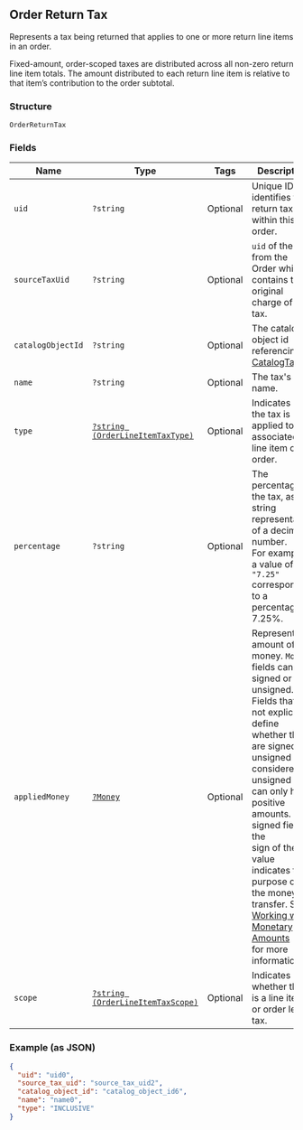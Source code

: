 ## Order Return Tax

Represents a tax being returned that applies to one or more return line items in an order.

Fixed-amount, order-scoped taxes are distributed across all non-zero return line item totals.
The amount distributed to each return line item is relative to that item’s contribution to the
order subtotal.

### Structure

`OrderReturnTax`

### Fields

| Name | Type | Tags | Description | Getter | Setter |
|  --- | --- | --- | --- | --- | --- |
| `uid` | `?string` | Optional | Unique ID that identifies the return tax only within this order. | getUid(): ?string | setUid(?string uid): void |
| `sourceTaxUid` | `?string` | Optional | `uid` of the Tax from the Order which contains the original charge of this tax. | getSourceTaxUid(): ?string | setSourceTaxUid(?string sourceTaxUid): void |
| `catalogObjectId` | `?string` | Optional | The catalog object id referencing [CatalogTax](#type-catalogtax). | getCatalogObjectId(): ?string | setCatalogObjectId(?string catalogObjectId): void |
| `name` | `?string` | Optional | The tax's name. | getName(): ?string | setName(?string name): void |
| `type` | [`?string (OrderLineItemTaxType)`](/doc/models/order-line-item-tax-type.md) | Optional | Indicates how the tax is applied to the associated line item or order. | getType(): ?string | setType(?string type): void |
| `percentage` | `?string` | Optional | The percentage of the tax, as a string representation of a decimal number.<br>For example, a value of `"7.25"` corresponds to a percentage of 7.25%. | getPercentage(): ?string | setPercentage(?string percentage): void |
| `appliedMoney` | [`?Money`](/doc/models/money.md) | Optional | Represents an amount of money. `Money` fields can be signed or unsigned.<br>Fields that do not explicitly define whether they are signed or unsigned are<br>considered unsigned and can only hold positive amounts. For signed fields, the<br>sign of the value indicates the purpose of the money transfer. See<br>[Working with Monetary Amounts](https://developer.squareup.com/docs/build-basics/working-with-monetary-amounts)<br>for more information. | getAppliedMoney(): ?Money | setAppliedMoney(?Money appliedMoney): void |
| `scope` | [`?string (OrderLineItemTaxScope)`](/doc/models/order-line-item-tax-scope.md) | Optional | Indicates whether this is a line item or order level tax. | getScope(): ?string | setScope(?string scope): void |

### Example (as JSON)

```json
{
  "uid": "uid0",
  "source_tax_uid": "source_tax_uid2",
  "catalog_object_id": "catalog_object_id6",
  "name": "name0",
  "type": "INCLUSIVE"
}
```

